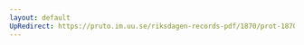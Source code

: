 ```yaml
---
layout: default
UpRedirect: https://pruto.im.uu.se/riksdagen-records-pdf/1870/prot-1870--fk--212/prot-1870--fk--212_006.pdf
---
```

